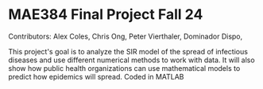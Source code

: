 # MAE384 Final Project Fall 24
Contributors:
Alex Coles,
Chris Ong,
Peter Vierthaler,
Dominador Dispo,

This project's goal is to analyze the SIR model of the spread of infectious diseases and use different numerical methods to work with data. It will also show how public health organizations can use mathematical models to predict how epidemics will spread.
Coded in MATLAB
